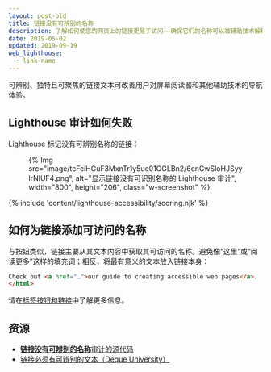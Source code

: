 ```yaml
---
layout: post-old
title: 链接没有可辨别的名称
description: 了解如何使您的网页上的链接更易于访问——确保它们的名称可以被辅助技术解释。
date: 2019-05-02
updated: 2019-09-19
web_lighthouse:
  - link-name
---
```


可辨别、独特且可聚焦的链接文本可改善用户对屏幕阅读器和其他辅助技术的导航体验。

## Lighthouse 审计如何失败

Lighthouse 标记没有可辨别名称的链接：

<figure class="w-figure">{% Img src="image/tcFciHGuF3MxnTr1y5ue01OGLBn2/6enCwSloHJSyylrNIUF4.png", alt="显示链接没有可识别名称的 Lighthouse 审计", width="800", height="206", class="w-screenshot" %}</figure>

{% include 'content/lighthouse-accessibility/scoring.njk' %}

## 如何为链接添加可访问的名称

与按钮类似，链接主要从其文本内容中获取其可访问的名称。避免像“这里”或“阅读更多”这样的填充词；相反，将最有意义的文本放入链接本身：

```html
Check out <a href="…">our guide to creating accessible web pages</a>.
</html>
```

请在[标签按钮和链接](/labels-and-text-alternatives#label-buttons-and-links)中了解更多信息。

## 资源

- [**链接没有可辨别的名称**审计的源代码](https://github.com/GoogleChrome/lighthouse/blob/master/lighthouse-core/audits/accessibility/link-name.js)
- [链接必须有可辨别的文本（Deque University）](https://dequeuniversity.com/rules/axe/3.3/link-name)
